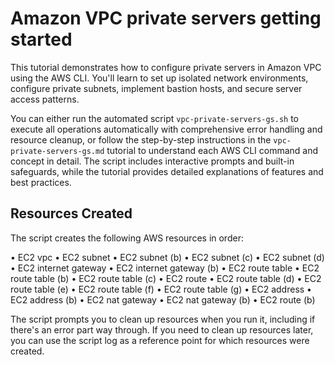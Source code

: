 # Amazon VPC private servers getting started

This tutorial demonstrates how to configure private servers in Amazon VPC using the AWS CLI. You'll learn to set up isolated network environments, configure private subnets, implement bastion hosts, and secure server access patterns.

You can either run the automated script `vpc-private-servers-gs.sh` to execute all operations automatically with comprehensive error handling and resource cleanup, or follow the step-by-step instructions in the `vpc-private-servers-gs.md` tutorial to understand each AWS CLI command and concept in detail. The script includes interactive prompts and built-in safeguards, while the tutorial provides detailed explanations of features and best practices.

## Resources Created

The script creates the following AWS resources in order:

• EC2 vpc
• EC2 subnet
• EC2 subnet (b)
• EC2 subnet (c)
• EC2 subnet (d)
• EC2 internet gateway
• EC2 internet gateway (b)
• EC2 route table
• EC2 route table (b)
• EC2 route table (c)
• EC2 route
• EC2 route table (d)
• EC2 route table (e)
• EC2 route table (f)
• EC2 route table (g)
• EC2 address
• EC2 address (b)
• EC2 nat gateway
• EC2 nat gateway (b)
• EC2 route (b)

The script prompts you to clean up resources when you run it, including if there's an error part way through. If you need to clean up resources later, you can use the script log as a reference point for which resources were created.